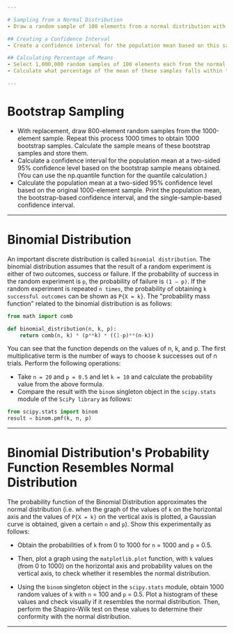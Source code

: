 ```yaml
---

# Sampling from a Normal Distribution
- Draw a random sample of 100 elements from a normal distribution with a mean of 100 and standard deviation of 15.

## Creating a Confidence Interval
- Create a confidence interval for the population mean based on this sample with a 95% confidence level, assuming that the population standard deviation is unknown.

## Calculating Percentage of Means
- Select 1,000,000 random samples of 100 elements each from the normal distribution with a mean of 100 and standard deviation of 15.
- Calculate what percentage of the mean of these samples falls within the confidence interval you determined.

---
```


# Bootstrap Sampling
- With replacement, draw 800-element random samples from the 1000-element sample. Repeat this process 1000 times to obtain 1000 bootstrap samples. Calculate the sample means of these bootstrap samples and store them.
- Calculate a confidence interval for the population mean at a two-sided 95% confidence level based on the bootstrap sample means obtained. (You can use the np.quantile function for the quantile calculation.)
- Calculate the population mean at a two-sided 95% confidence level based on the original 1000-element sample.
Print the population mean, the bootstrap-based confidence interval, and the single-sample-based confidence interval.

---

# Binomial Distribution
An important discrete distribution is called `binomial distribution`. The binomial distribution assumes that the result of a random experiment
is either of two outcomes, success or failure. If the probability of success in the random experiment is `p`, the probability of failure is `(1 – p)`.
If the random experiment is repeated `n times`, the probability of obtaining `k successful outcomes` can be shown as `P{X = k}`. The "probability mass function"
related to the binomial distribution is as follows:

```python
from math import comb

def binomial_distribution(n, k, p):
    return comb(n, k) * (p**k) * ((1-p)**(n-k))
```

You can see that the function depends on the values of n, k, and p. The first multiplicative term is the number of ways to choose k successes out of n trials.
Perform the following operations:

- Take `n = 20` and `p = 0.5` and let `k = 10` and calculate the probability value from the above formula.
- Compare the result with the `binom` singleton object in the `scipy.stats` module of the `SciPy library` as follows:

```python
from scipy.stats import binom
result = binom.pmf(k, n, p)
```

---

# Binomial Distribution's Probability Function Resembles Normal Distribution

The probability function of the Binomial Distribution approximates the normal distribution (i.e. when the graph of the values of `k` on the
horizontal axis and the values of `P{X = k}` on the vertical axis is plotted, a Gaussian curve is obtained, given a certain `n` and `p`). Show this
experimentally as follows:

- Obtain the probabilities of `k` from 0 to 1000 for `n` = 1000 and `p` = 0.5.

- Then, plot a graph using the `matplotlib.plot` function, with `k` values (from 0 to 1000) on the horizontal axis and probability values on the vertical axis, to check whether it resembles the normal distribution.

- Using the `binom` singleton object in the `scipy.stats` module, obtain 1000 random values of `k` with `n` = 100 and `p` = 0.5. Plot a histogram of these values and check visually if it resembles the normal distribution. Then, perform the Shapiro-Wilk test on these values to determine their conformity with the normal distribution.

----
